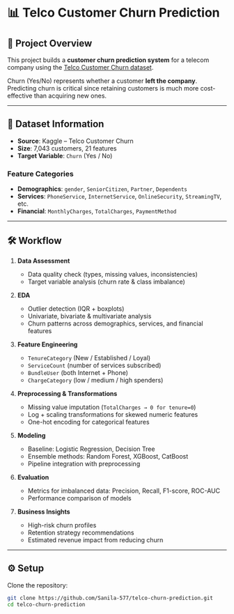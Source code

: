 # 📊 Telco Customer Churn Prediction

## 🔎 Project Overview
This project builds a **customer churn prediction system** for a telecom company using the [Telco Customer Churn dataset](https://www.kaggle.com/datasets/blastchar/telco-customer-churn).  

Churn (Yes/No) represents whether a customer **left the company**. Predicting churn is critical since retaining customers is much more cost-effective than acquiring new ones.  

---

## 📂 Dataset Information
- **Source**: Kaggle – Telco Customer Churn  
- **Size**: 7,043 customers, 21 features  
- **Target Variable**: `Churn` (Yes / No)  

### Feature Categories
- **Demographics**: `gender`, `SeniorCitizen`, `Partner`, `Dependents`  
- **Services**: `PhoneService`, `InternetService`, `OnlineSecurity`, `StreamingTV`, etc.  
- **Financial**: `MonthlyCharges`, `TotalCharges`, `PaymentMethod`  

---

## 🛠️ Workflow
1. **Data Assessment**
   - Data quality check (types, missing values, inconsistencies)
   - Target variable analysis (churn rate & class imbalance)

2. **EDA**
   - Outlier detection (IQR + boxplots)
   - Univariate, bivariate & multivariate analysis
   - Churn patterns across demographics, services, and financial features  

3. **Feature Engineering**
   - `TenureCategory` (New / Established / Loyal)  
   - `ServiceCount` (number of services subscribed)  
   - `BundleUser` (both Internet + Phone)  
   - `ChargeCategory` (low / medium / high spenders)  

4. **Preprocessing & Transformations**
   - Missing value imputation (`TotalCharges → 0 for tenure=0`)  
   - Log + scaling transformations for skewed numeric features  
   - One-hot encoding for categorical features  

5. **Modeling**
   - Baseline: Logistic Regression, Decision Tree  
   - Ensemble methods: Random Forest, XGBoost, CatBoost  
   - Pipeline integration with preprocessing  

6. **Evaluation**
   - Metrics for imbalanced data: Precision, Recall, F1-score, ROC-AUC  
   - Performance comparison of models  

7. **Business Insights**
   - High-risk churn profiles  
   - Retention strategy recommendations  
   - Estimated revenue impact from reducing churn  

---

## ⚙️ Setup
Clone the repository:
```bash
git clone https://github.com/Sanila-577/telco-churn-prediction.git
cd telco-churn-prediction
